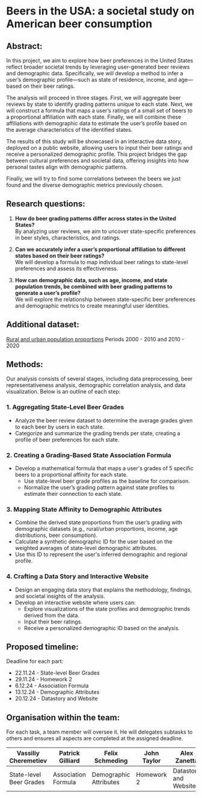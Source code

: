 
# Beers in the USA: a societal study on American beer consumption
## Abstract: 
In this project, we aim to explore how beer preferences in the United States reflect broader societal trends by leveraging user-generated beer reviews and demographic data. Specifically, we will develop a method to infer a user’s demographic profile—such as state of residence, income, and age—based on their beer ratings.

The analysis will proceed in three stages. First, we will aggregate beer reviews by state to identify grading patterns unique to each state. Next, we will construct a formula that maps a user’s ratings of a small set of beers to a proportional affiliation with each state. Finally, we will combine these affiliations with demographic data to estimate the user’s profile based on the average characteristics of the identified states.

The results of this study will be showcased in an interactive data story, deployed on a public website, allowing users to input their beer ratings and receive a personalized demographic profile. This project bridges the gap between cultural preferences and societal data, offering insights into how personal tastes align with demographic patterns.

Finally, we will try to find some correlations between the beers we just found and the diverse demographic metrics previously chosen.

## Research questions:
1. **How do beer grading patterns differ across states in the United States?**  
   By analyzing user reviews, we aim to uncover state-specific preferences in beer styles, characteristics, and ratings.

2. **Can we accurately infer a user’s proportional affiliation to different states based on their beer ratings?**  
   We will develop a formula to map individual beer ratings to state-level preferences and assess its effectiveness.

3. **How can demographic data, such as age, income, and state population trends, be combined with beer grading patterns to generate a user’s profile?**  
   We will explore the relationship between state-specific beer preferences and demographic metrics to create meaningful user identities.
## Additional dataset:
[Rural and urban population proportions](https://data.census.gov/table/DECENNIALCD1182020.H2?q=rural) Periods 2000 - 2010 and 2010 - 2020
## Methods:

Our analysis consists of several stages, including data preprocessing, beer representativeness analysis, demographic correlation analysis, and data visualization. Below is an outline of each step:

### 1. Aggregating State-Level Beer Grades
- Analyze the beer review dataset to determine the average grades given to each beer by users in each state.
- Categorize and summarize the grading trends per state, creating a profile of beer preferences for each state.

### 2. Creating a Grading-Based State Association Formula
- Develop a mathematical formula that maps a user's grades of 5 specific beers to a proportional affinity for each state.  
  - Use state-level beer grade profiles as the baseline for comparison.
  - Normalize the user’s grading pattern against state profiles to estimate their connection to each state.

### 3. Mapping State Affinity to Demographic Attributes
- Combine the derived state proportions from the user’s grading with demographic datasets (e.g., rural/urban proportions, income, age distributions, beer consumption).
- Calculate a synthetic demographic ID for the user based on the weighted averages of state-level demographic attributes.
- Use this ID to represent the user's inferred demographic and regional profile.

### 4. Crafting a Data Story and Interactive Website
- Design an engaging data story that explains the methodology, findings, and societal insights of the analysis.
- Develop an interactive website where users can:
  - Explore visualizations of the state profiles and demographic trends derived from the data.
  - Input their beer ratings.
  - Receive a personalized demographic ID based on the analysis.


## Proposed timeline:
Deadline for each part:
- 22.11.24 - State-level Beer Grades
- 29.11.24 - Homework 2
- 6.12.24 - Association Formula
- 13.12.24 - Demographic Attributes
- 20.12.24 - Datastory and Website
  
## Organisation within the team:

For each task, a team member will oversee it. He will delegates subtasks to others and ensures all aspects are completed at the assigned deadline.

| Vassiliy Cheremetiev    | Patrick Gilliard    | Felix Schmeding        | John Taylor | Alex Zanetta          |
|-------------------------|---------------------|------------------------|-------------|-----------------------|
| State-level Beer Grades | Association Formula | Demographic Attributes | Homework 2  | Datastory and Website |

